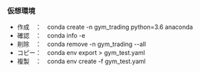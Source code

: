 ### 仮想環境

- 作成　：　conda create -n gym_trading python=3.6 anaconda
- 確認　：　conda info -e
- 削除　：　conda remove -n gym_trading --all
- コピー：　conda env export > gym_test.yaml
- 複製　：　conda env create -f gym_test.yaml